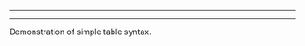   --------------- -------------- --------
  --------------- -------------- --------

Demonstration of simple table syntax.
